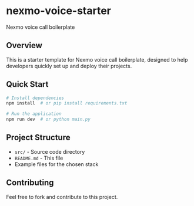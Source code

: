 # nexmo-voice-starter

Nexmo voice call boilerplate

## Overview

This is a starter template for Nexmo voice call boilerplate, designed to help developers quickly set up and deploy their projects.

## Quick Start

```bash
# Install dependencies
npm install  # or pip install requirements.txt

# Run the application
npm run dev  # or python main.py
```

## Project Structure

- `src/` - Source code directory
- `README.md` - This file
- Example files for the chosen stack

## Contributing

Feel free to fork and contribute to this project.
